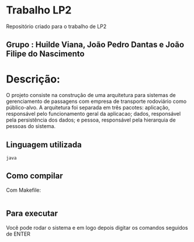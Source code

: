 # Trabalho LP2
Repositório criado para o trabalho de LP2

## Grupo : Huilde Viana, João Pedro Dantas e João Filipe do Nascimento 

# Descrição:
O projeto consiste na construção de uma arquitetura para sistemas de gerenciamento de passagens com empresa de transporte rodoviário como público-alvo. 
A arquitetura foi separada em três pacotes: aplicação, responsável pelo funcionamento geral da aplicacao; dados, responsável pela persistência dos dados; 
e pessoa, responsável pela hierarquia de pessoas do sistema.

## Linguagem utilizada

```console
java
```

## Como compilar

Com Makefile:
```console

```

## Para executar
Você pode rodar o sistema e em logo depois digitar os comandos seguidos de ENTER
```console

```

